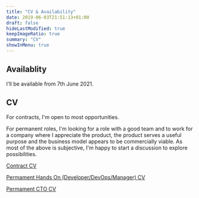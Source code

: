 ```yaml
---
title: "CV & Availability"
date: 2019-06-03T21:51:13+01:00
draft: false
hideLastModified: true
keepImageRatio: true
summary: "CV"
showInMenu: true
---
```


## Availablity

I'll be available from 7th June 2021.

## CV

For contracts, I'm open to most opportunities.

For permanent roles, I'm looking for a role with a good team and to work for a company where I appreciate the product, the product serves a useful purpose and the business model appears to be commercially viable. As most of the above is subjective, I'm happy to start a discussion to explore possibilities.

[Contract CV](files/patrick_mcandrew_cv_it_contract.pdf)

[Permament Hands On (Developer/DevOps/Manager) CV](files/patrick_mcandrew_cv_it_perm.pdf)

[Permament CTO CV](files/patrick_mcandrew_cv_cto.pdf)




